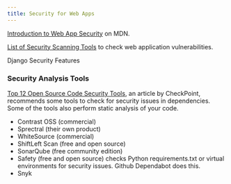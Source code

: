```yaml
---
title: Security for Web Apps
---
```


[Introduction to Web App Security](https://developer.mozilla.org/en-US/docs/Learn/Server-side/First_steps/Website_security) on MDN.

[List of Security Scanning Tools](https://www.owasp.org/index.php/Category:Vulnerability_Scanning_Tools) to check web application vulnerabilities.

Django Security Features


### Security Analysis Tools

[Top 12 Open Source Code Security Tools](https://spectralops.io/blog/top-12-open-source-code-security-tools/), an article by CheckPoint, 
recommends some tools to check for security issues in dependencies.
Some of the tools also perform static analysis of your code.

- Contrast OSS (commercial)
- Sprectral (their own product)
- WhiteSource (commercial)
- ShiftLeft Scan (free and open source)
- SonarQube (free community edition)
- Safety (free and open source) checks Python requirements.txt or virtual environments for security issues.  Github Dependabot does this.
- Snyk


